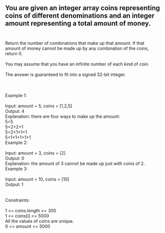## You are given an integer array coins representing coins of different denominations and an integer amount representing a total amount of money. <br> <br> 
Return the number of combinations that make up that amount. If that amount of money cannot be made up by any combination of the coins, return 0. <br> <br> 
You may assume that you have an infinite number of each kind of coin. <br> <br> 
The answer is guaranteed to fit into a signed 32-bit integer. <br> <br> <br> <br> 
Example 1: <br> <br> 
Input: amount = 5, coins = [1,2,5] <br> 
Output: 4 <br> 
Explanation: there are four ways to make up the amount: <br> 
5=5 <br> 
5=2+2+1 <br> 
5=2+1+1+1 <br> 
5=1+1+1+1+1 <br> 
Example 2: <br> <br> 
Input: amount = 3, coins = [2] <br> 
Output: 0 <br> 
Explanation: the amount of 3 cannot be made up just with coins of 2. <br> 
Example 3: <br> <br> 
Input: amount = 10, coins = [10] <br> 
Output: 1 <br> <br> <br> 
Constraints: <br> <br> 
1 <= coins.length <= 300 <br> 
1 <= coins[i] <= 5000 <br> 
All the values of coins are unique. <br> 
0 <= amount <= 5000 <br> 
